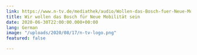 ```yaml
---
link: https://www.n-tv.de/mediathek/audio/Wollen-das-Bosch-fuer-Neue-Mobilitaet-sein-article21882904.html
title: Wir wollen das Bosch für Neue Mobilität sein
date: 2020-06-30T22:00:00.000+00:00
lang: German
image: "/uploads/2020/08/17/n-tv-logo.png"
featured: false

---
```

